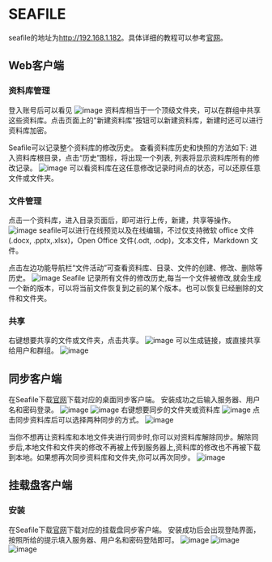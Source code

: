 # SEAFILE

seafile的地址为<http://192.168.1.182>。具体详细的教程可以参考[官网](https://cloud.seafile.com/published/seafile-user-manual/home.md)。
## Web客户端

### 资料库管理
登入账号后可以看见
![image](https://user-images.githubusercontent.com/62277571/110629837-9ad0d700-81df-11eb-96b9-ddb7e6e7d764.png)
资料库相当于一个顶级文件夹，可以在群组中共享这些资料库。点击页面上的"新建资料库"按钮可以新建资料库，新建时还可以进行资料库加密。

Seafile可以记录整个资料库的修改历史。
查看资料库历史和快照的方法如下:
进入资料库根目录，点击“历史”图标，将出现一个列表, 列表将显示资料库所有的修改记录。
![image](https://user-images.githubusercontent.com/62277571/110630514-66a9e600-81e0-11eb-9492-e83ef5c44bd9.png)
可以看资料库在这任意修改记录时间点的状态，可以还原任意文件或文件夹。

### 文件管理
点击一个资料库，进入目录页面后，即可进行上传，新建，共享等操作。
![image](https://user-images.githubusercontent.com/62277571/110631685-c0f77680-81e1-11eb-94a0-6529728134ce.png)
seafile可以进行在线预览以及在线编辑，不过仅支持微软 office 文件(.docx, .pptx,.xlsx)，Open Office 文件(.odt, .odp)，文本文件，Markdown 文件。

点击左边功能导航栏“文件活动”可查看资料库、目录、文件的创建、修改、删除等历史。
![image](https://user-images.githubusercontent.com/62277571/110631898-fac87d00-81e1-11eb-9703-b1ecd9d6afa0.png)
Seafile 记录所有文件的修改历史,每当一个文件被修改,就会生成一个新的版本，可以将当前文件恢复到之前的某个版本。也可以恢复已经删除的文件和文件夹。

### 共享
右键想要共享的文件或文件夹，点击共享。
![image](https://user-images.githubusercontent.com/62277571/110632946-29932300-81e3-11eb-9532-1834b6947a1d.png)
可以生成链接，或直接共享给用户和群组。
![image](https://user-images.githubusercontent.com/62277571/110719694-40b82c00-8248-11eb-973f-90facc944191.png)

## 同步客户端
在Seafile下载[官网](https://www.seafile.com/download/)下载对应的桌面同步客户端。
安装成功之后输入服务器、用户名和密码登录。
![image](https://user-images.githubusercontent.com/62277571/110720086-f8e5d480-8248-11eb-9713-28974447b483.png)
![image](https://user-images.githubusercontent.com/62277571/110720165-14e97600-8249-11eb-9ac0-0fbc85f96c5f.png)
右键想要同步的文件夹或资料库
![image](https://user-images.githubusercontent.com/62277571/110720379-685bc400-8249-11eb-839d-077d78f8de3c.png)
点击同步资料库后可以选择两种同步的方式。
![image](https://user-images.githubusercontent.com/62277571/110720358-5f6af280-8249-11eb-9788-714cd99b62f5.png)

当你不想再让资料库和本地文件夹进行同步时,你可以对资料库解除同步。解除同步后,本地文件和文件夹的修改不再被上传到服务器上,资料库的修改也不再被下载到本地。如果想再次同步资料库和文件夹,你可以再次同步。
![image](https://user-images.githubusercontent.com/62277571/110720511-a527bb00-8249-11eb-84be-d82d7fea1e4c.png)


## 挂载盘客户端

### 安装
在Seafile下载[官网](https://www.seafile.com/download/)下载对应的挂载盘同步客户端。
安装成功后会出现登陆界面，按照所给的提示填入服务器、用户名和密码登陆即可。
![image](https://user-images.githubusercontent.com/62277571/110720920-63e3db00-824a-11eb-9350-30d141cfd9e1.png)
![image](https://user-images.githubusercontent.com/62277571/110720936-69412580-824a-11eb-8bad-2b224814d758.png)
![image](https://user-images.githubusercontent.com/62277571/110720976-7bbb5f00-824a-11eb-804b-10424d4b6eee.png)




